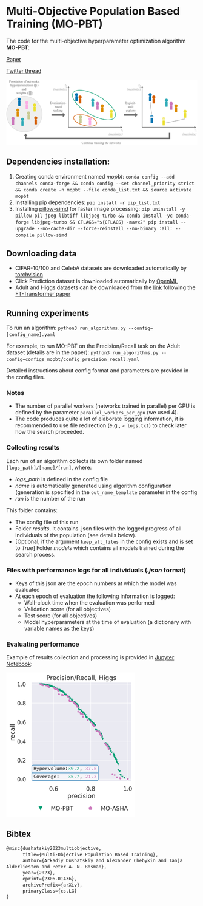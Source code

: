# Multi-Objective Population Based Training (MO-PBT)
The code for the multi-objective hyperparameter optimization algorithm **MO-PBT**:

[Paper](https://arxiv.org/abs/2306.01436)

[Twitter thread](https://twitter.com/ADushatskiy/status/1665648894166835203)

![image info](images/MOPBT.png)

## Dependencies installation:

1.  Creating conda environment named *mopbt*: `conda config --add channels conda-forge &&
conda config --set channel_priority strict &&
conda create -n mopbt --file conda_list.txt &&
source activate mopbt`
2. Installing pip dependencies: `pip install -r pip_list.txt`
3. Installing [pillow-simd](https://github.com/uploadcare/pillow-simd) for faster image processing:
`pip uninstall -y pillow pil jpeg libtiff libjpeg-turbo &&
conda install -yc conda-forge libjpeg-turbo &&
CFLAGS="${CFLAGS} -mavx2" pip install --upgrade --no-cache-dir --force-reinstall --no-binary :all: --compile pillow-simd`

## Downloading data
- CIFAR-10/100 and CelebA datasets are downloaded automatically by [torchvision](https://pytorch.org/vision/stable/datasets.html)
- Click Prediction dataset is downloaded automatically by [OpenML](https://www.openml.org/search?type=data&sort=runs&status=active)
- Adult and Higgs datasets can be downloaded from the [link](https://www.dropbox.com/s/o53umyg6mn3zhxy/data.tar.gz?dl=1) following the [FT-Transformer paper](https://github.com/Yura52/tabular-dl-revisiting-models)

## Running experiments
To run an algorithm: `python3 run_algorithms.py --config=[config_name].yaml`

For example, to run MO-PBT on the Precision/Recall task on the Adult dataset (details are in the paper): `python3 run_algorithms.py --config=configs_mopbt/config_precision_recall.yaml`

Detailed instructions about config format and parameters are provided in the config files.

### Notes
- The number of parallel workers (networks trained in parallel) per GPU is defined by the parameter  `parallel_workers_per_gpu` (we used 4).
- The code produces quite a lot of elaborate logging information, it is recommended to use file redirection (e.g., `> logs.txt`) to check later how the search proceeded.

### Collecting results
Each run of an algorithm collects its own folder named ```[logs_path]/[name]/[run]```, where:
- *logs_path* is defined in the config file
- *name* is automatically generated using algorithm configuration (generation is specified in the `out_name_template` parameter in the config
- *run* is the number of the run

This folder contains:
- The config file of this run
- Folder *results*. It contains .json files with the logged progress of all individuals of the population (see details below).
- [Optional, if the argument `keep_all_files` in the config exists and is set to *True*] Folder *models* which contains all models trained during the search process.

### Files with performance logs for all individuals (*.json* format)
- Keys of this json are the epoch numbers at which the model was evaluated
- At each epoch of evaluation the following information is logged:
    - Wall-clock time when the evaluation was performed
    - Validation score (for all objectives)
    - Test score (for all objectives)
    - Model hyperparameters at the time of evaluation (a dictionary with variable names as the keys)

### Evaluating performance
Example of results collection and processing is provided in [Jupyter Notebook](results_visualization.ipynb):

<img src="images/precisionrecall_higgs_fronts.png" width="340" height="380">

## Bibtex
```
@misc{dushatskiy2023multiobjective,
      title={Multi-Objective Population Based Training}, 
      author={Arkadiy Dushatskiy and Alexander Chebykin and Tanja Alderliesten and Peter A. N. Bosman},
      year={2023},
      eprint={2306.01436},
      archivePrefix={arXiv},
      primaryClass={cs.LG}
}
```
